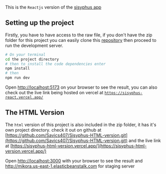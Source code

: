 This is the `Reactjs` version of the [sisyphus app](https://sisyphus-react.vercel.app/)

## Setting up the project

Firstly, you have to have access to the raw file, if you don't have the zip folder for this project you can easily clone this [repository](https://github.com/Savics407/sisyphus.git) then proceed to run the development server.

```bash
# On your terminal 
cd the project directory 
# then to install the code dependencies enter 
npm install 
# then
npm run dev 

```

Open [http://localhost:5173](http://localhost:5173) on your browser to see the result, you can also check out the live link being hosted on vercel at [`https://sisyphus-react.vercel.app/`](https://sisyphus-react.vercel.app/)


## The HTML Version
The `html` version of this project is also included in the zip folder, it has it's own project directory. 
check it out on github at [https://github.com/Savics407/Sisyphus-HTML-version.git](https://github.com/Savics407/Sisyphus-HTML-version.git) and the live link at [https://sisyphus-html-version.vercel.app/](https://sisyphus-html-version.vercel.app/)

Open [http://localhost:3000](http://localhost:3000) with your browser to see the result and http://mikora.us-east-1.elasticbeanstalk.com for staging server 
